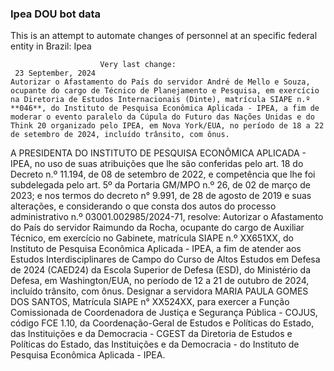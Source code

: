  ### Ipea DOU bot data
 This is an attempt to automate changes of personnel at an specific federal entity in Brazil: Ipea
 
                        Very last change: 
 	 23 September, 2024
	Autorizar o Afastamento do País do servidor André de Mello e Souza, ocupante do cargo de Técnico de Planejamento e Pesquisa, em exercício na Diretoria de Estudos Internacionais (Dinte), matrícula SIAPE n.º **046**, do Instituto de Pesquisa Econômica Aplicada - IPEA, a fim de moderar o evento paralelo da Cúpula do Futuro das Nações Unidas e do Think 20 organizado pelo IPEA, em Nova York/EUA, no período de 18 a 22 de setembro de 2024, incluído trânsito, com ônus.
A PRESIDENTA DO INSTITUTO DE PESQUISA ECONÔMICA APLICADA - IPEA, no uso de suas atribuições que lhe são conferidas pelo art. 18 do Decreto n.º 11.194, de 08 de setembro de 2022, e competência que lhe foi subdelegada pelo art. 5º da Portaria GM/MPO n.º 26, de 02 de março de 2023; e nos termos do decreto n° 9.991, de 28 de agosto de 2019 e suas alterações, e considerando o que consta dos autos do processo administrativo n.º 03001.002985/2024-71, resolve:
Autorizar o Afastamento do País do servidor Raimundo da Rocha, ocupante do cargo de Auxiliar Técnico, em exercício no Gabinete, matrícula SIAPE n.º XX651XX, do Instituto de Pesquisa Econômica Aplicada - IPEA, a fim de atender aos Estudos Interdisciplinares de Campo do Curso de Altos Estudos em Defesa de 2024 (CAED24) da Escola Superior de Defesa (ESD), do Ministério da Defesa, em Washington/EUA, no período de 12 a 21 de outubro de 2024, incluído trânsito, com ônus.
Designar a servidora MARIA PAULA GOMES DOS SANTOS, Matrícula SIAPE n° XX524XX, para exercer a Função Comissionada de Coordenadora de Justiça e Segurança Pública - COJUS, código FCE 1.10, da Coordenação-Geral de Estudos e Políticas do Estado, das Instituições e da Democracia - CGEST da Diretoria de Estudos e Políticas do Estado, das Instituições e da Democracia - do Instituto de Pesquisa Econômica Aplicada - IPEA.
